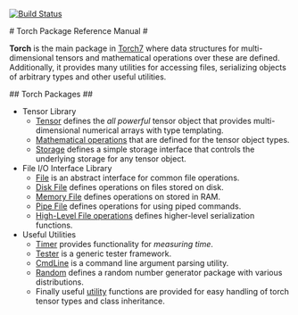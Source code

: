 [![Build Status](https://travis-ci.org/torch/torch7.svg)](https://travis-ci.org/torch/torch7)

<a name="torch.reference.dok"/>
# Torch Package Reference Manual #

__Torch__ is the main package in [Torch7](http://torch.ch) where data
structures for multi-dimensional tensors and mathematical operations
over these are defined. Additionally, it provides many utilities for
accessing files, serializing objects of arbitrary types and other
useful utilities.

<a name="torch.reference.dok"/>
## Torch Packages ##

  * Tensor Library
    * [Tensor](doc/tensor.md) defines the _all powerful_ tensor object that provides multi-dimensional numerical arrays with type templating.
    * [Mathematical operations](doc/maths.md) that are defined for the tensor object types.
    * [Storage](doc/storage.md) defines a simple storage interface that controls the underlying storage for any tensor object.
  * File I/O Interface Library
    * [File](doc/file.md) is an abstract interface for common file operations.
    * [Disk File](doc/diskfile.md) defines operations on files stored on disk.
    * [Memory File](doc/memoryfile.md) defines operations on stored in RAM.
    * [Pipe File](doc/pipefile.md) defines operations for using piped commands.
    * [High-Level File operations](doc/serialization.md) defines higher-level serialization functions.
  * Useful Utilities
    * [Timer](doc/timer.md) provides functionality for _measuring time_.
    * [Tester](doc/tester.md) is a generic tester framework.
    * [CmdLine](doc/cmdline.md) is a command line argument parsing utility.
    * [Random](doc/random.md) defines a random number generator package with various distributions.
    * Finally useful [utility](doc/utility.md) functions are provided for easy handling of torch tensor types and class inheritance.

